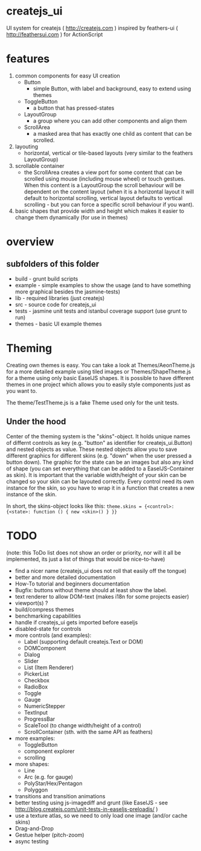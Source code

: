 createjs_ui
===========

UI system for createjs ( http://createjs.com )
inspired by feathers-ui ( http://feathersui.com ) for ActionScript

features
========

 1. common components for easy UI creation
     - Button
       - simple Button, with label and background, easy to extend using themes
     - ToggleButton
       - a button that has pressed-states
     - LayoutGroup
       - a group where you can add other components and align them
     - ScrollArea
       - a masked area that has exactly one child as content that can be scrolled.
 1. layouting
     - horizontal, vertical or tile-based layouts (very similar to the feathers LayoutGroup)
 1. scrollable container
     - the ScrollArea creates a view port for some content that can be scrolled using mouse (including mouse wheel) or touch gestues. When this content is a LayoutGroup the scroll behaviour will be dependent on the content layout (when it is a horizontal layout it will default to horizontal scrolling, vertical layout defaults to vertical scrolling - but you can force a specific scroll behaviour if you want).
 1. basic shapes that provide width and height which makes it easier to change them dynamically (for use in themes)

overview
========

subfolders of this folder
-------------------------

 - build - grunt build scripts
 - example - simple examples to show the usage (and to have something more graphical besides the jasmine-tests)
 - lib - required libraries (just createjs)
 - src - source code for createjs_ui
 - tests - jasmine unit tests and istanbul coverage support (use grunt to run)
 - themes - basic UI example themes

Theming
=======
Creating own themes is easy. You can take a look at Themes/AeonTheme.js for a more detailed example using tiled images or Themes/ShapeTheme.js for a theme using only basic EaselJS shapes. It is possible to have different themes in one project which allows you to easily style components just as you want to.

The theme/TestTheme.js is a fake Theme used only for the unit tests.

Under the hood
--------------
Center of the theming system is the "skins"-object. It holds unique names of differnt controls as key (e.g. "button" as identifier for createjs_ui.Button) and nested objects as value. These nested objects allow you to save different graphics for different skins (e.g. "down" when the user pressed a button down). The graphic for the state can be an images but also any kind of shape (you can set everything that can be added to a EaselJS-Container as skin).
It is important that the variable width/height of your skin can be changed so your skin can be layouted correctly.
Every control need its own instance for the skin, so you have to wrap it in a function that creates a new instance of the skin.

In short, the skins-object looks like this:
`theme.skins = {<control>: {<state>: function () { new <skin>() } }}`

TODO
======
(note: this ToDo list does not show an order or priority, nor will it all be implemented, its just a list of things that would be nice-to-have)

 - find a nicer name (createjs_ui does not roll that easily off the tongue)
 - better and more detailed documentation
 - How-To tutorial and beginners documentation
 - Bugfix: buttons without theme should at least show the label.
 - text renderer to allow DOM-text (makes i18n for some projects easier)
 - viewport(s) ?
 - build/compress themes
 - benchmarking capabilities
 - handle if createjs_ui gets imported before easeljs
 - disabled-state for controls
 - more controls (and examples):
   - Label (supporting default createjs.Text or DOM)
   - DOMComponent
   - Dialog
   - Slider
   - List (Item Renderer)
   - PickerList
   - Checkbox
   - RadioBox
   - Toggle
   - Gauge
   - NumericStepper
   - TextInput
   - ProgressBar
   - ScaleTool (to change width/height of a control)
   - ScrollContainer (sth. with the same API as feathers)
 - more examples:
   - ToggleButton
   - component explorer
   - scrolling
 - more shapes:
   - Line
   - Arc (e.g. for gauge)
   - PolyStar/Hex/Pentagon
   - Polyggon
 - transitions and transition animations
 - better testing using js-imagediff and grunt (like EaselJS - see http://blog.createjs.com/unit-tests-in-easeljs-preloadjs/ )
 - use a texture atlas, so we need to only load one image (and/or cache skins)
 - Drag-and-Drop
 - Gestue helper (pitch-zoom)
 - async testing
